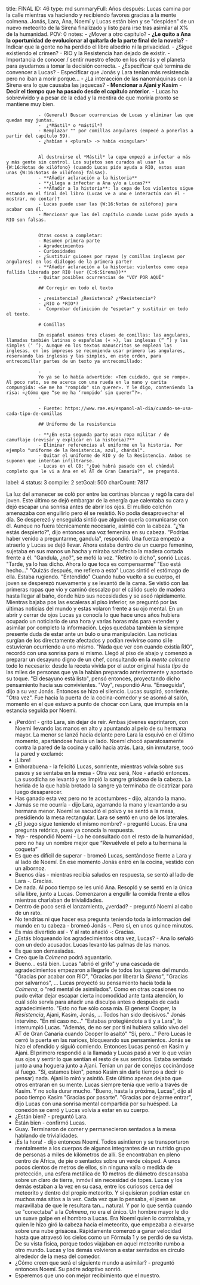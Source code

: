 title:          FINAL
ID:             46
type:           md
summaryFull:    Años después: Lucas camina por la calle mientras va haciendo y recibiendo favores gracias a la mente colmena. Jonás, Lara, Ana, Noemí y Lucas están bien y se "despiden" de un nuevo meteorito de la Sirena finalizado y listo para irse tras asimilar al X% de la humanidad. 
POV:            0
notes:          - ¿Mover a otro capítulo?
                - **¿Le quito a Ana la oportunidad de evolucionar al quitarla de la parte final de la novela?**
                - Indicar que la gente no ha perdido el libre albedrío ni la privacidad.
                - ¿Sigue existiendo el crimen?
                - RIO y la Resistencia han dejado de existir.
                - Importancia de conocer / sentir nuestro efecto en los demás y el planeta para ayudarnos a tomar la decisión correcta.
                - ¿Especificar qué termina de convencer a Lucas?
                - Especificar que Jonás y Lara tenían más resistencia pero no iban a morir porque...
                - ¿La interacción de las nanomáquinas con la Sirena era lo que causaba las jaquecas?
                - **Mencionar a Ajani y Kasim**
                - **Decir el tiempo que ha pasado desde el capítulo anterior**.
                - Lucas ha sobrevivido y a pesar de la edad y la mentira de que moriría pronto se mantiene muy bien.
                
                - (General) Buscar ocurrencias de Lucas y eliminar las que quedan muy juntas.
                -  ¿*Mástil* o *mástil*?
                - Remplazar "" por comillas angulares (empecé a ponerlas a partir del capítulo 59).
                - ¿habían + <plural> -> había <singular>'
                
                
                Al destruirse el *Mástil* la cepa empezó a infectar a más y más gente sin control. Los sujetos son curados al usar la {W:16:Notas de xilófono} (cuando Lucas pide ayuda a RIO, estos usan unas {W:16:Notas de xilófono} falsas).
                - **Añadir aclaración a la historia**
                - **¿Llega a infectar a Ana y/o a Lucas?**
                - **Añadir a la historia**: la cepa de los violentos sigue estando en el final del libro (Lucas ve a uno e interactúa con él - mostrar, no contar)?
                - Lucas puede usar las {W:16:Notas de xilófono} para acabar con él.
                - Mencionar que las del capítulo cuando Lucas pide ayuda a RIO son falsas.
                
                
                Otras cosas a completar:
                - Resumen primera parte
                - Agradecimientos
                - Curiosidades
                - ¿Sustituir guiones por rayas (y comillas inglesas por angulares) en los diálogos de la primera parte?
                - **Añadir aclaración a la historia: violentos como cepa fallida liberada por RIO (ver {C:6:Sirena})**
                - Quitar posibles ocurrencias de "VOY POR AQUÍ"
                
                ## Corregir en todo el texto
                
                - ¿resistencia? ¿Resistenca? ¿*Resistencia*?
                - ¿RIO o *RIO*?
                -  Comprobar definición de "espetar" y sustituir en todo el texto.
                
                # Comillas
                
                En español usamos tres clases de comillas: las angulares, llamadas también latinas o españolas (« »), las inglesas (“ ”) y las simples (‘ ’). Aunque en los textos manuscritos se emplean las inglesas, en los impresos se recomienda usar primero las angulares, reservando las inglesas y las simples, en este orden, para entrecomillar partes de un texto ya entrecomillado:
                
                -
                Yo ya se lo había advertido: «Ten cuidado, que se rompe». Al poco rato, se me acerca con una rueda en la mano y carita compungida: «Se me ha "rompido" sin querer». Y le digo, conteniendo la risa: «¿Cómo que “se me ha ‘rompido’ sin querer”?».
                -
                
                - Fuente: https://www.rae.es/espanol-al-dia/cuando-se-usa-cada-tipo-de-comillas
                
                ## Uniforme de la resistencia
                
                - **¿En esta segunda parte usan ropa militar / de camuflaje (revisar y explicar en la historia)?**
                - Eliminar referencias al uniforme en la historia. Por ejemplo "uniforme de la Resistencia, azul, chándal".
                - Quitar el uniforme de RIO y de la Resistencia. Ambos se suponen que intentan infiltrarse.
                - Lucas en el C8: "¿Qué habrá pasado con el chándal completo que le vi a Ana en el AT de Gran Canaria?", se preguntó.
label:          4
status:         3
compile:        2
setGoal:        500
charCount:      7817


La luz del amanecer se coló por entre las cortinas blancas y regó la cara del joven. Este último se dejó embargar de la energía que calentaba su cara y dejó escapar una sonrisa antes de abrir los ojos.
El mullido colchón amenazaba con engullirlo pero él se resistió. No podía desaprovechar el día.
Se desperezó y enseguida sintió que alguien quería comunicarse con él. Aunque no fuera técnicamente necesario, asintió con la cabeza.
"¿Ya estás despierto?", dijo entonces una voz femenina en su cabeza.
"Podrías haber venido a preguntarme, gandula", respondió.
Una fuerza empezó a atraerlo y Lucas se dejó llevar. Ahora estaba dentro de un cuerpo femenino, sujetaba en sus manos un hacha y miraba satisfecho la madera cortada frente a él.
"Gandula, ¿no?", se mofó la voz.
"Retiro lo dicho", sonrió Lucas.
"Tarde, ya lo has dicho. Ahora lo que toca es compensarme"
"Eso está hecho..."
"Quizás después, me refiero a esto"
Lucas sintió el estómago de ella. Estaba rugiendo.
"Entendido"
Cuando hubo vuelto a su cuerpo, el joven se desperezó nuevamente y se levantó de la cama. Se vistió con las primeras ropas que vio y caminó descalzo por el cálido suelo de madera hasta llegar al baño, donde hizo sus necesidades y se aseó rápidamente.
Mientras bajaba pos las escaleras al piso inferior, se preguntó por las últimas noticias del mundo y estas volaron frente a su ojo mental.
En un abrir y cerrar de ojos Lucas ya conocía lo que hace unos años hubiera ocupado un noticiario de una hora y varias horas más para extender y asimilar por completo la información. Lejos quedaba también la siempre presente duda de estar ante un bulo o una manipulación. Las noticias surgían de los directamente afectados y podían revivirse como si le estuvieran ocurriendo a uno mismo.
"Nada que ver con cuando existía RIO", recordó con una sonrisa para si mismo.
Llegó al piso de abajo y comenzó a preparar un desayuno digno de un chef, consultando en la *mente colmena* todo lo necesario: desde la receta vivida por el autor original hasta *tips* de las miles de personas que ya la habían preparado anteriormente y aportado su toque.
"El desayuno está listo", pensó entonces, proyectando dicho pensamiento hacia sus convivientes.
"Voy", respondió Ana.
"Enseguida", dijo a su vez Jonás.
Entonces se hizo el silencio. Lucas suspiró, sonriente.
"Otra vez".
Fue hacia la puerta de la cocina-comedor y se asomó al salón, momento en el que estuvo a punto de chocar con Lara, que irrumpía en la estancia seguida por Noemí.
- ¡Perdón! - gritó Lara, sin dejar de reír.
Ambas jóvenes esprintaron, con Noemi llevando las manos en alto y apuntando al pelo de su hermana mayor. La menor se lanzó hacia delante pero Lara la esquivó en el último momento, apartándose hacia un lado.
Noemí chocó aparatosamente contra la pared de la cocina y calló hacia atrás.
Lara, sin inmutarse, tocó la pared y exclamó:
- ¡Libre!
- Enhorabuena - la felicitó Lucas, sonriente, mientras volvía sobre sus pasos y se sentaba en la mesa - Otra vez será, Noe - añadió entonces.
La susodicha se levantó y se limpió la sangre grisácea de la cabeza. La herida de la que había brotado la sangre ya terminaba de cicatrizar para luego desaparecer.
- Has ganado esta vez pero no te acostumbres - dijo, alzando la mano.
- Jamás se me ocurría - dijo Lara, agarrando la mano y levantando a su hermana menor. 
Noemí se sacudió el polvo y se sentó a la mesa, presidiendo la mesa rectangular. Lara se sentó en uno de los laterales.
- ¿El juego sigue teniendo el mismo nombre? - preguntó Lucas. Era una pregunta retórica, pues ya conocía la respuesta.
- *Yep* - respondió Noemí - Lo he consultado con el resto de la humanidad, pero no hay un nombre mejor que “Revuélvele el pelo a tu hermana la coqueta”
- Es que es difícil de superar - bromeó Lucas, sentándose frente a Lara y al lado de Noemí.
En ese momento Jonás entró en la cocina, vestido con un albornoz.
- Buenos días - mientras recibía saludos en respuesta, se sentó al lado de Lara -. Gracias.
- De nada.
Al poco tiempo se les unió Ana. Resopló y se sentó en la única silla libre, junto a Lucas.
Comenzaron a engullir la comida frente a ellos mientras charlaban de trivialidades.
- Dentro de poco será el lanzamiento, ¿verdad? - preguntó Noemí al cabo de un rato.
- No tendrías ni que hacer esa pregunta teniendo toda la información del mundo en tu cabeza - bromeó Jonás -. Pero si, en unos quince minutos.
- Es más divertido así - Y al rato añadió -: Gracias.
- ¿Estás bloqueando los agradecimientos otra vez, Lucas? - Ana lo señaló con un dedo acusador.
Lucas levantó las palmas de las manos.
- Es que son demasiadas.
- Creo que la *Colmena* podrá aguantarlo.
- Bueno... está bien.
Lucas "abrió el grifo" y una cascada de agradecimientos empezaron a llegarle de todos los lugares del mundo. "Gracias por acabar con RIO", "Gracias por liberar la *Sirena*", "Gracias por salvarnos", ...
Lucas proyectó su pensamiento hacia toda la *Colmena*, o "red mental de asimilados". Como en otras ocasiones no pudo evitar dejar escapar cierta incomodidad ante tanta atención, lo cuál sólo servía para añadir una disculpa antes o después de cada agradecimiento.
"Esto no fue sólo cosa mía. El general Cooper, la *Resistencia*, Ajani, Kasim, Jonás, ... Todos han sido decisivos."
Jonás intervino.
"En mi caso no..."
"Estabas protegiéndote a ti y a Lara", lo interrumpió Lucas. "Además, de no ser por ti ni hubiera salido vivo del AT de Gran Canaria cuando Cooper lo asaltó"
"Sí, pero..."
Pero Lucas le cerró la puerta en las narices, bloqueando sus pensamientos. Jonás se hizo el ofendido y siguió comiendo.
Entonces Lucas pensó en Kasim y Ajani. El primero respondió a la llamada y Lucas pasó a ver lo que veían sus ojos y sentir lo que sentían el resto de sus sentidos. Estaba sentado junto a una hoguera junto a Ajani. Tenían un par de conejos cocinándose al fuego.
"Sí, estamos bien", pensó Kasim sin darle tiempo a decir (o pensar) nada. Ajani lo miró y asintió.
Este último apenas dejaba que otros entraran en su mente. Lucas siempre tenía que verlo a través de Kasim.
Y no solía durar mucho.
"Bueno, hasta la próxima, Lucas", dijo al poco tiempo Kasim "Gracias por pasarte".
"Gracias por dejarme entrar", dijo Lucas con una sonrisa mental compartida por su huésped.
La conexión se cerró y Lucas volvía a estar en su cuerpo.
- ¿Están bien? - preguntó Lara.
- Están bien - confirmó Lucas.
- Guay.
Terminaron de comer y permanecieron sentados a la mesa hablando de trivialidades.
- ¡Es la hora! - dijo entonces Noemí.
Todos asintieron y se transportaron mentalmente a los cuerpos de algunos integrantes de un nutrido grupo de personas a miles de kilómetros de allí.
Se encontraban en pleno centro de África, de pie o sentados sobre un verde césped. A unos pocos cientos de metros de ellos, sin ninguna valla o medida de protección, una esfera metálica de 10 metros de diámetro descansaba sobre un claro de tierra, inmóvil sin necesidad de topes.
Lucas y los demás estaban a la vez en su casa, entre los curiosos cerca del meteorito y dentro del propio meteorito. Y si quisieran podrían estar en muchos más sitios a la vez.
Cada vez que lo pensaba, el joven se maravillaba de que le resultara tan... natural. Y por lo que sentía cuando se "conectaba" a la *Colmena*, no era el único.
Un hombre mayor le dio un suave golpe en el hombro a Lucas. Era Noemí quien lo controlaba, y quien le hizo giró la cabeza hacia el meteorito, que empezaba a elevarse sobre una nube grisácea.
Rápidamente comenzó a ganar velocidad hasta que atravesó los cielos como un Fórmula 1 y se perdió de su vista.
De su vista física, porque todos viajaban en aquel meteorito rumbo a otro mundo.
Lucas y los demás volvieron a estar sentados en círculo alrededor de la mesa del comedor.
- ¿Cómo creen que será el siguiente mundo a asimilar? - preguntó entonces Noemí.
Su padre adoptivo sonrió.
- Esperemos que uno con mejor recibimiento que el nuestro.
